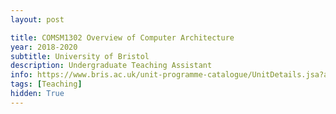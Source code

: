 ```yaml
---
layout: post

title: COMSM1302 Overview of Computer Architecture
year: 2018-2020
subtitle: University of Bristol
description: Undergraduate Teaching Assistant
info: https://www.bris.ac.uk/unit-programme-catalogue/UnitDetails.jsa?ayrCode=19%2F20&unitCode=COMSM1302
tags: [Teaching]
hidden: True
---
```

